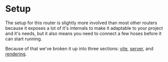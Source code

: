 # Setup

The setup for this router is slightly more involved than most other routers because it exposes a lot of it's internals to make it adaptable to your project and it's needs, but it also means you need to connect a few hoses before it can start running.

Because of that we've broken it up into three sections: [vite](./vite.md), [server](./server.md), and [rendering](./rendering.md).